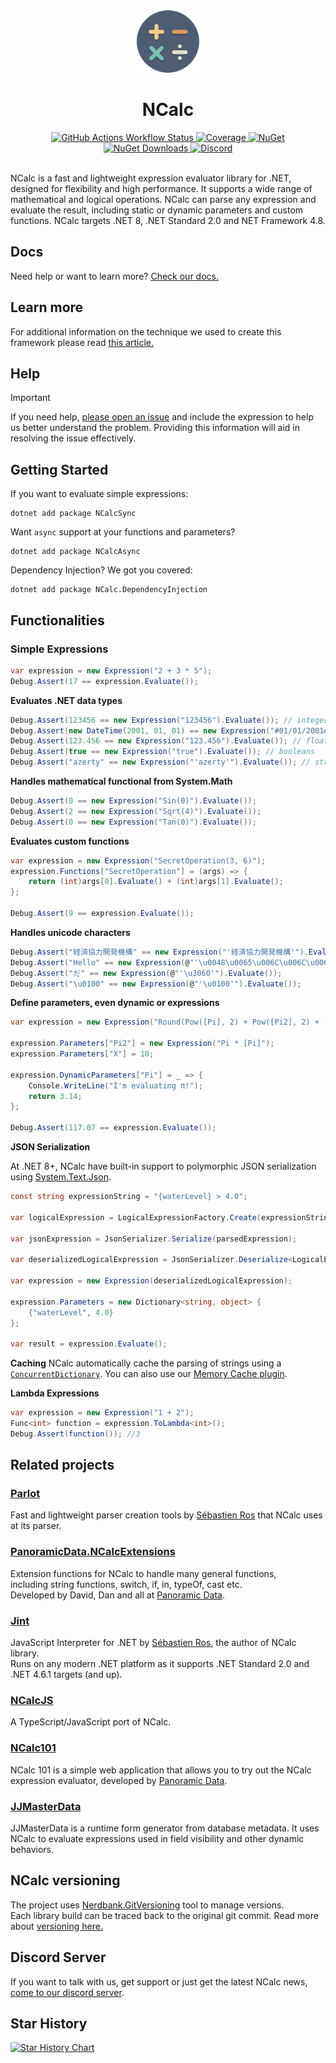<div align="center">
    <img src="NCalc.png" alt="NCalc" style="width:100px;"/>
    <h1>NCalc</h1>
    <a href="https://github.com/ncalc/ncalc/actions/workflows/build-test.yml">
      <img src="https://img.shields.io/github/actions/workflow/status/ncalc/ncalc/build-test.yml" alt="GitHub Actions Workflow Status" />
    </a>
    <a href="https://codecov.io/gh/ncalc/ncalc">
      <img src="https://img.shields.io/codecov/c/github/ncalc/ncalc.svg" alt="Coverage" />
    </a>
    <a href="https://nuget.org/packages/NCalcSync.signed">
      <img src="https://img.shields.io/nuget/v/NCalcSync.signed.svg?label=nuget&color=004880" alt="NuGet" />
    </a>
    <a href="https://nuget.org/packages/NCalcSync.signed">
      <img src="https://img.shields.io/nuget/dt/NCalcSync.svg?color=004880" alt="NuGet Downloads" />
    </a>
    <a href="https://discord.gg/TeJkmXbqFk">
      <img src="https://img.shields.io/discord/1237181265426387005?color=5b62ef&label=discord" alt="Discord" />
    </a>
</div>
<br>



NCalc is a fast and lightweight expression evaluator library for .NET, designed for flexibility and high performance. It
supports a wide range of mathematical and logical operations. NCalc can parse any expression and evaluate the result,
including static or dynamic parameters and custom functions. NCalc targets .NET 8, .NET Standard 2.0 and NET Framework
4.8.

## Docs

Need help or want to learn more? [Check our docs.](https://ncalc.github.io/ncalc)

## Learn more

For additional information on the technique we used to create this framework please
read [this article.](https://www.codeproject.com/Articles/18880/State-of-the-Art-Expression-Evaluation)

## Help

> [!IMPORTANT]
> If you need help, [please open an issue](https://github.com/ncalc/ncalc/issues/new/choose) and include the expression
> to help us better understand the problem.
> Providing this information will aid in resolving the issue effectively.

## Getting Started

If you want to evaluate simple expressions:

```
dotnet add package NCalcSync 
```

Want `async` support at your functions and parameters?

```
dotnet add package NCalcAsync 
```

Dependency Injection? We got you covered:

```
dotnet add package NCalc.DependencyInjection
```

## Functionalities

### Simple Expressions

```c#
var expression = new Expression("2 + 3 * 5");
Debug.Assert(17 == expression.Evaluate());
```

**Evaluates .NET data types**

```c#
Debug.Assert(123456 == new Expression("123456").Evaluate()); // integers
Debug.Assert(new DateTime(2001, 01, 01) == new Expression("#01/01/2001#").Evaluate()); // date and times
Debug.Assert(123.456 == new Expression("123.456").Evaluate()); // floating point numbers
Debug.Assert(true == new Expression("true").Evaluate()); // booleans
Debug.Assert("azerty" == new Expression("'azerty'").Evaluate()); // strings
```

**Handles mathematical functional from System.Math**

```c#
Debug.Assert(0 == new Expression("Sin(0)").Evaluate());
Debug.Assert(2 == new Expression("Sqrt(4)").Evaluate());
Debug.Assert(0 == new Expression("Tan(0)").Evaluate());
```

**Evaluates custom functions**

```c#
var expression = new Expression("SecretOperation(3, 6)");
expression.Functions["SecretOperation"] = (args) => {
    return (int)args[0].Evaluate() + (int)args[1].Evaluate();
};

Debug.Assert(9 == expression.Evaluate());
```

**Handles unicode characters**

```c#
Debug.Assert("経済協力開発機構" == new Expression("'経済協力開発機構'").Evaluate());
Debug.Assert("Hello" == new Expression(@"'\u0048\u0065\u006C\u006C\u006F'").Evaluate());
Debug.Assert("だ" == new Expression(@"'\u3060'").Evaluate());
Debug.Assert("\u0100" == new Expression(@"'\u0100'").Evaluate());
```

**Define parameters, even dynamic or expressions**

```c#
var expression = new Expression("Round(Pow([Pi], 2) + Pow([Pi2], 2) + [X], 2)");

expression.Parameters["Pi2"] = new Expression("Pi * [Pi]");
expression.Parameters["X"] = 10;

expression.DynamicParameters["Pi"] = _ => {
    Console.WriteLine("I'm evaluating π!");
    return 3.14;
};

Debug.Assert(117.07 == expression.Evaluate());
```

**JSON Serialization**

At .NET 8+, NCalc have built-in support to polymorphic JSON serialization using [System.Text.Json](https://learn.microsoft.com/en-us/dotnet/standard/serialization/system-text-json).

```c#
const string expressionString = "{waterLevel} > 4.0";

var logicalExpression = LogicalExpressionFactory.Create(expressionString, ExpressionOptions.NoCache); //Created a BinaryExpression object.

var jsonExpression = JsonSerializer.Serialize(parsedExpression);

var deserializedLogicalExpression = JsonSerializer.Deserialize<LogicalExpression>(jsonExpression); //The object is still a BinaryExpression.

var expression = new Expression(deserializedLogicalExpression);

expression.Parameters = new Dictionary<string, object> {
    {"waterLevel", 4.0}
};

var result = expression.Evaluate();
```

**Caching**
NCalc automatically cache the parsing of strings using a [`ConcurrentDictionary`](https://learn.microsoft.com/pt-br/dotnet/api/system.collections.concurrent.concurrentdictionary-2).
You can also use our [Memory Cache plugin](https://ncalc.github.io/ncalc/articles/plugins/memory_cache.html).

**Lambda Expressions**

```cs
var expression = new Expression("1 + 2");
Func<int> function = expression.ToLambda<int>();
Debug.Assert(function()); //3
```

## Related projects

### [Parlot](https://github.com/sebastienros/parlot)

Fast and lightweight parser creation tools by [Sébastien Ros](https://github.com/sebastienros) that NCalc uses at its
parser.

### [PanoramicData.NCalcExtensions](https://github.com/panoramicdata/PanoramicData.NCalcExtensions)

Extension functions for NCalc to handle many general functions,  
including string functions, switch, if, in, typeOf, cast etc.  
Developed by David, Dan and all at [Panoramic Data](https://github.com/panoramicdata).

### [Jint](https://github.com/sebastienros/jint)

JavaScript Interpreter for .NET by [Sébastien Ros](https://github.com/sebastienros), the author of NCalc library.  
Runs on any modern .NET platform as it supports .NET Standard 2.0 and .NET 4.6.1 targets (and up).

### [NCalcJS](https://github.com/thomashambach/ncalcjs)

A TypeScript/JavaScript port of NCalc.

### [NCalc101](https://ncalc101.magicsuite.net)

NCalc 101 is a simple web application that allows you to try out the NCalc expression evaluator, developed
by [Panoramic Data](https://github.com/panoramicdata).

### [JJMasterData](https://github.com/JJConsulting/JJMasterData/)

JJMasterData is a runtime form generator from database metadata. It uses NCalc to evaluate expressions used in field
visibility and other dynamic behaviors.

## NCalc versioning

The project uses [Nerdbank.GitVersioning](https://github.com/dotnet/Nerdbank.GitVersioning) tool to manage versions.  
Each library build can be traced back to the original git commit.
Read more about [versioning here.](https://ncalc.github.io/ncalc/articles/new_release.html)
## Discord Server

If you want to talk with us, get support or just get the latest NCalc
news, [come to our discord server](https://discord.gg/TeJkmXbqFk).

## Star History

<a href="https://star-history.com/#ncalc/ncalc&Date">
 <picture>
   <source media="(prefers-color-scheme: dark)" srcset="https://api.star-history.com/svg?repos=ncalc/ncalc&type=Date&theme=dark" />
   <source media="(prefers-color-scheme: light)" srcset="https://api.star-history.com/svg?repos=ncalc/ncalc&type=Date" />
   <img alt="Star History Chart" src="https://api.star-history.com/svg?repos=ncalc/ncalc&type=Date" />
 </picture>
</a>
